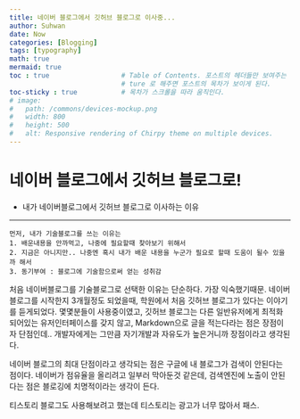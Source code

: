 ```yaml
---
title: 네이버 블로그에서 깃허브 블로그로 이사중...
author: Suhwan
date: Now
categories: [Blogging]
tags: [typography]
math: true
mermaid: true
toc : true                  # Table of Contents. 포스트의 헤더들만 보여주는 목차를 사용할 것인지의 여부. 
                            # ture 로 해주면 포스트의 목차가 보이게 된다.
toc-sticky : true           # 목차가 스크롤을 따라 움직인다.
# image:
#   path: /commons/devices-mockup.png
#   width: 800
#   height: 500
#   alt: Responsive rendering of Chirpy theme on multiple devices.
---
```

네이버 블로그에서 깃허브 블로그로!
======================
+ 내가 네이버블로그에서 깃허브 블로그로 이사하는 이유
----------------------
    먼저, 내가 기술블로그를 쓰는 이유는
    1. 배운내용을 안까먹고, 나중에 필요할때 찾아보기 위해서
    2. 지금은 아니지만.. 나중엔 혹시 내가 배운 내용을 누군가 필요로 할때 도움이 될수 있을까 해서
    3. 동기부여 : 블로그에 기술함으로써 얻는 성취감

처음 네이버블로그를 기술블로그로 선택한 이유는 단순하다. 가장 익숙했기때문. 네이버 블로그를 시작한지 3개월정도 되었을때, 학원에서 처음 깃허브 블로그가 있다는 이야기를 듣게되었다. 몇몇분들이 사용중이였고, 깃허브 블로그는 다른 일반유저에게 최적화 되어있는 유저인터페이스를 갖지 않고, Markdown으로 글을 적는다라는 점은 장점이자 단점인데.. 개발자에게는 그만큼 자기개발과 자유도가 높은거니까 장점이라고 생각된다.

네이버 블로그의 최대 단점이라고 생각되는 점은 구글에 내 블로그가 검색이 안된다는 점이다. 네이버가 점유율을 올리려고 일부러 막아둔것 같은데, 검색엔진에 노출이 안된다는 점은 블로깅에 치명적이라는 생각이 든다.

티스토리 블로그도 사용해보려고 했는데 티스토리는 광고가 너무 많아서 패스.